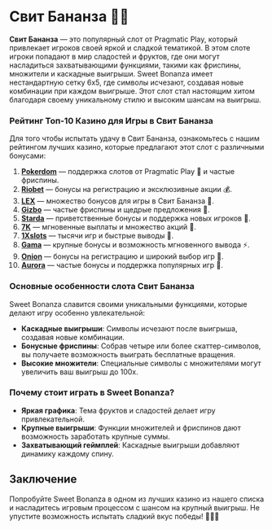 # Свит Бананза 🍌🍉

**Свит Бананза** — это популярный слот от Pragmatic Play, который привлекает игроков своей яркой и сладкой тематикой. В этом слоте игроки попадают в мир сладостей и фруктов, где они могут насладиться захватывающими функциями, такими как фриспины, множители и каскадные выигрыши. Sweet Bonanza имеет нестандартную сетку 6x5, где символы исчезают, создавая новые комбинации при каждом выигрыше. Этот слот стал настоящим хитом благодаря своему уникальному стилю и высоким шансам на выигрыш.

### Рейтинг Топ-10 Казино для Игры в Свит Бананза

Для того чтобы испытать удачу в Свит Бананза, ознакомьтесь с нашим рейтингом лучших казино, которые предлагают этот слот с различными бонусами:

1. **[Pokerdom](https://brandplay.link/4k77v2yx)** — поддержка слотов от Pragmatic Play 🎲 и частые фриспины.
2. **[Riobet](https://brandplay.link/7xBLTPyj)** — бонусы на регистрацию и эксклюзивные акции 💰.
3. **[LEX](https://brandplay.link/zW4hdDFV)** — множество бонусов для игры в Свит Бананза 🎉.
4. **[Gizbo](https://brandplay.link/bprXw4YV)** — частые фриспины и щедрые предложения 🎁.
5. **[Starda](https://brandplay.link/fB7xwRFL)** — приветственные бонусы и поддержка новых игроков 🎈.
6. **[7K](https://brandplay.link/BvQyFShp)** — мгновенные выплаты и множество акций 🎯.
7. **[1Xslots](https://brandplay.link/hSB1khtr)** — тысячи игр и быстрые выводы 🌟.
8. **[Gama](https://brandplay.link/j6NMKsDz)** — крупные бонусы и возможность мгновенного вывода ⚡.
9. **[Onion](https://brandplay.link/zBGRVpQ9)** — бонусы на регистрацию и широкий выбор игр 🎰.
10. **[Aurora](https://10trafic-stat2.com/click/668546556bcc6313411604bd/6766/13032/subaccount)** — частые бонусы и поддержка популярных игр 💎.

### Основные особенности слота Свит Бананза

Sweet Bonanza славится своими уникальными функциями, которые делают игру особенно увлекательной:
- **Каскадные выигрыши**: Символы исчезают после выигрыша, создавая новые комбинации.
- **Бонусные фриспины**: Собрав четыре или более скаттер-символов, вы получаете возможность выиграть бесплатные вращения.
- **Высокие множители**: Специальные символы с множителями могут увеличить ваш выигрыш до 100x.

### Почему стоит играть в Sweet Bonanza?

- **Яркая графика**: Тема фруктов и сладостей делает игру привлекательной.
- **Крупные выигрыши**: Функции множителей и фриспинов дают возможность заработать крупные суммы.
- **Захватывающий геймплей**: Каскадные выигрыши добавляют динамику каждому спину.

## Заключение

Попробуйте Sweet Bonanza в одном из лучших казино из нашего списка и насладитесь игровым процессом с шансом на крупный выигрыш. Не упустите возможность испытать сладкий вкус победы! 🎉🎰💸
